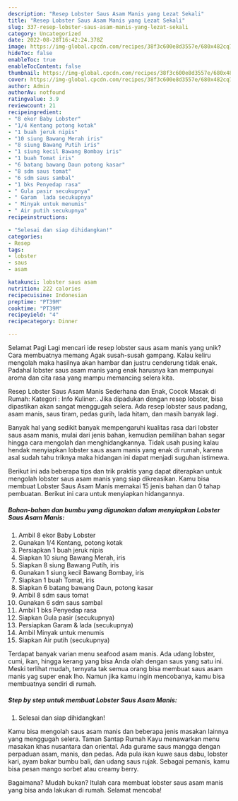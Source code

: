 ```yaml
---
description: "Resep Lobster Saus Asam Manis yang Lezat Sekali"
title: "Resep Lobster Saus Asam Manis yang Lezat Sekali"
slug: 337-resep-lobster-saus-asam-manis-yang-lezat-sekali
category: Uncategorized
date: 2022-08-28T16:42:24.378Z
image: https://img-global.cpcdn.com/recipes/38f3c600e8d3557e/680x482cq70/lobster-saus-asam-manis-foto-resep-utama.jpg
hideToc: false
enableToc: true
enableTocContent: false
thumbnail: https://img-global.cpcdn.com/recipes/38f3c600e8d3557e/680x482cq70/lobster-saus-asam-manis-foto-resep-utama.jpg
cover: https://img-global.cpcdn.com/recipes/38f3c600e8d3557e/680x482cq70/lobster-saus-asam-manis-foto-resep-utama.jpg
author: Admin
authorAv: notfound
ratingvalue: 3.9
reviewcount: 21
recipeingredient:
- "8 ekor Baby Lobster"
- "1/4 Kentang potong kotak"
- "1 buah jeruk nipis"
- "10 siung Bawang Merah iris"
- "8 siung Bawang Putih iris"
- "1 siung kecil Bawang Bombay iris"
- "1 buah Tomat iris"
- "6 batang bawang Daun potong kasar"
- "8 sdm saus tomat"
- "6 sdm saus sambal"
- "1 bks Penyedap rasa"
- " Gula pasir secukupnya"
- " Garam  lada secukupnya"
- " Minyak untuk menumis"
- " Air putih secukupnya"
recipeinstructions:

- "Selesai dan siap dihidangkan!"
categories:
- Resep
tags:
- lobster
- saus
- asam

katakunci: lobster saus asam 
nutrition: 222 calories
recipecuisine: Indonesian
preptime: "PT39M"
cooktime: "PT39M"
recipeyield: "4"
recipecategory: Dinner

---
```



Selamat Pagi Lagi mencari ide resep lobster saus asam manis yang unik? Cara membuatnya memang Agak susah-susah gampang. Kalau keliru mengolah maka hasilnya akan hambar dan justru cenderung tidak enak. Padahal lobster saus asam manis yang enak harusnya kan mempunyai aroma dan cita rasa yang mampu memancing selera kita.


Resep Lobster Saus Asam Manis Sederhana dan Enak, Cocok Masak di Rumah: Kategori : Info Kuliner:. Jika dipadukan dengan resep lobster, bisa dipastikan akan sangat menggugah selera. Ada resep lobster saus padang, asam manis, saus tiram, pedas gurih, lada hitam, dan masih banyak lagi.

Banyak hal yang sedikit banyak mempengaruhi kualitas rasa dari lobster saus asam manis, mulai dari jenis bahan, kemudian pemilihan bahan segar hingga cara mengolah dan menghidangkannya. Tidak usah pusing kalau hendak menyiapkan lobster saus asam manis yang enak di rumah, karena asal sudah tahu triknya maka hidangan ini dapat menjadi suguhan istimewa.


Berikut ini ada beberapa tips dan trik praktis yang dapat diterapkan untuk mengolah lobster saus asam manis yang siap dikreasikan. Kamu bisa membuat Lobster Saus Asam Manis memakai 15 jenis bahan dan 0 tahap pembuatan. Berikut ini cara untuk menyiapkan hidangannya.

<!--inarticleads1-->

##### Bahan-bahan dan bumbu yang digunakan dalam menyiapkan Lobster Saus Asam Manis:

1. Ambil 8 ekor Baby Lobster
1. Gunakan 1/4 Kentang, potong kotak
1. Persiapkan 1 buah jeruk nipis
1. Siapkan 10 siung Bawang Merah, iris
1. Siapkan 8 siung Bawang Putih, iris
1. Gunakan 1 siung kecil Bawang Bombay, iris
1. Siapkan 1 buah Tomat, iris
1. Siapkan 6 batang bawang Daun, potong kasar
1. Ambil 8 sdm saus tomat
1. Gunakan 6 sdm saus sambal
1. Ambil 1 bks Penyedap rasa
1. Siapkan  Gula pasir (secukupnya)
1. Persiapkan  Garam &amp; lada (secukupnya)
1. Ambil  Minyak untuk menumis
1. Siapkan  Air putih (secukupnya)


Terdapat banyak varian menu seafood asam manis. Ada udang lobster, cumi, ikan, hingga kerang yang bisa Anda olah dengan saus yang satu ini. Meski terlihat mudah, ternyata tak semua orang bisa membuat saus asam manis yag super enak lho. Namun jika kamu ingin mencobanya, kamu bisa membuatnya sendiri di rumah. 

<!--inarticleads2-->

##### Step by step untuk membuat Lobster Saus Asam Manis:


1. Selesai dan siap dihidangkan!

Kamu bisa mengolah saus asam manis dan beberapa jenis masakan lainnya yang menggugah selera. Taman Santap Rumah Kayu menawarkan menu masakan khas nusantara dan oriental. Ada gurame saus mangga dengan perpaduan asam, manis, dan pedas. Ada pula ikan kuwe saus dabu, lobster kari, ayam bakar bumbu bali, dan udang saus rujak. Sebagai pemanis, kamu bisa pesan mango sorbet atau creamy berry. 

Bagaimana? Mudah bukan? Itulah cara membuat lobster saus asam manis yang bisa anda lakukan di rumah. Selamat mencoba!
